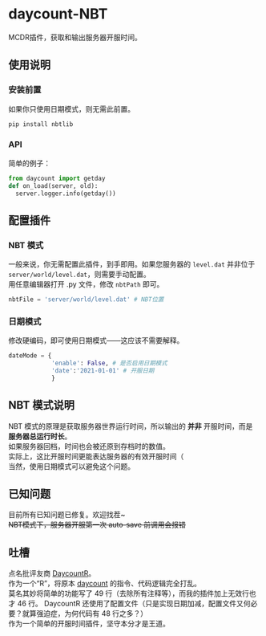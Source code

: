 # daycount-NBT
MCDR插件，获取和输出服务器开服时间。

## 使用说明
### 安装前置
如果你只使用日期模式，则无需此前置。
```bash
pip install nbtlib
```

### API
简单的例子：
```python
from daycount import getday
def on_load(server, old):
  server.logger.info(getday())
```

## 配置插件
### NBT 模式
一般来说，你无需配置此插件，到手即用。如果您服务器的 `level.dat` 并非位于 `server/world/level.dat`，则需要手动配置。  
用任意编辑器打开 .py 文件，修改 `nbtPath` 即可。
```python
nbtFile = 'server/world/level.dat' # NBT位置
```
### 日期模式
修改硬编码，即可使用日期模式——这应该不需要解释。  
```python
dateMode = {
            'enable': False, # 是否启用日期模式
            'date':'2021-01-01' # 开服日期
            }
```

## NBT 模式说明
NBT 模式的原理是获取服务器世界运行时间，所以输出的 **并非** 开服时间，而是 **服务器总运行时长**。  
如果服务器回档，时间也会被还原到存档时的数值。  
实际上，这比开服时间更能表达服务器的有效开服时间（  
当然，使用日期模式可以避免这个问题。

## 已知问题
目前所有已知问题已修复。欢迎找茬~  
~~NBT模式下，服务器开服第一次 auto-save 前调用会报错~~

## 吐槽
点名批评友商 [DaycountR](https://github.com/Van-Nya/DayCountR)。  
作为一个“R”，将原本 [daycount](https://github.com/TISUnion/daycount) 的指令、代码逻辑完全打乱。  
莫名其妙将简单的功能写了 49 行（去除所有注释等），而我的插件加上无效行也才 46 行。
DaycountR 还使用了配置文件（只是实现日期加减，配置文件又何必要？就算强迫症，为何代码有 48 行之多？）  
作为一个简单的开服时间插件，坚守本分才是王道。
